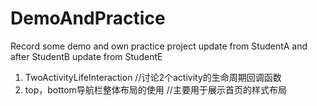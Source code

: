 # DemoAndPractice
Record some demo and own practice project update from StudentA and after StudentB 
update from StudentE

1. TwoActivityLifeInteraction  //讨论2个activity的生命周期回调函数
2. top，bottom导航栏整体布局的使用   //主要用于展示首页的样式布局